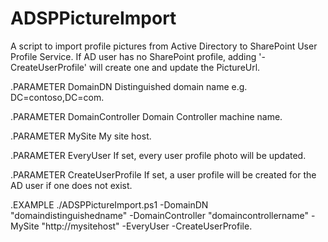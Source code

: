 # ADSPPictureImport
A script to import profile pictures from Active Directory to SharePoint User Profile Service.
If AD user has no SharePoint profile, adding '-CreateUserProfile' will create one and update the PictureUrl.

.PARAMETER DomainDN
	Distinguished domain name e.g. DC=contoso,DC=com.

.PARAMETER DomainController
    Domain Controller machine name.

.PARAMETER MySite
    My site host.

.PARAMETER EveryUser
    If set, every user profile photo will be updated.

.PARAMETER CreateUserProfile
    If set, a user profile will be created for the AD user if one does not exist.

.EXAMPLE
    ./ADSPPictureImport.ps1 -DomainDN "domaindistinguishedname" -DomainController "domaincontrollername" -MySite "http://mysitehost" -EveryUser -CreateUserProfile.
